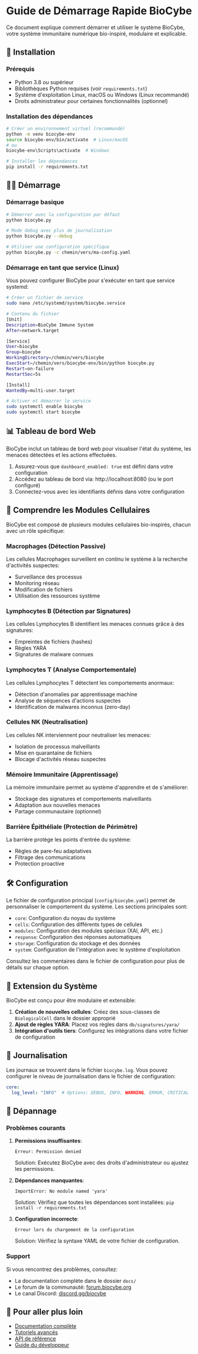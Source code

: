 # Guide de Démarrage Rapide BioCybe

Ce document explique comment démarrer et utiliser le système BioCybe, votre système immunitaire numérique bio-inspiré, modulaire et explicable.

## 🚀 Installation

### Prérequis

- Python 3.8 ou supérieur
- Bibliothèques Python requises (voir `requirements.txt`)
- Système d'exploitation Linux, macOS ou Windows (Linux recommandé)
- Droits administrateur pour certaines fonctionnalités (optionnel)

### Installation des dépendances

```bash
# Créer un environnement virtuel (recommandé)
python -m venv biocybe-env
source biocybe-env/bin/activate  # Linux/macOS
# ou
biocybe-env\Scripts\activate  # Windows

# Installer les dépendances
pip install -r requirements.txt
```

## 🏃‍♂️ Démarrage

### Démarrage basique

```bash
# Démarrer avec la configuration par défaut
python biocybe.py

# Mode debug avec plus de journalisation
python biocybe.py --debug

# Utiliser une configuration spécifique
python biocybe.py -c chemin/vers/ma-config.yaml
```

### Démarrage en tant que service (Linux)

Vous pouvez configurer BioCybe pour s'exécuter en tant que service systemd:

```bash
# Créer un fichier de service
sudo nano /etc/systemd/system/biocybe.service

# Contenu du fichier
[Unit]
Description=BioCybe Immune System
After=network.target

[Service]
User=biocybe
Group=biocybe
WorkingDirectory=/chemin/vers/biocybe
ExecStart=/chemin/vers/biocybe-env/bin/python biocybe.py
Restart=on-failure
RestartSec=5s

[Install]
WantedBy=multi-user.target

# Activer et démarrer le service
sudo systemctl enable biocybe
sudo systemctl start biocybe
```

## 📊 Tableau de bord Web

BioCybe inclut un tableau de bord web pour visualiser l'état du système, les menaces détectées et les actions effectuées.

1. Assurez-vous que `dashboard_enabled: true` est défini dans votre configuration
2. Accédez au tableau de bord via: http://localhost:8080 (ou le port configuré)
3. Connectez-vous avec les identifiants définis dans votre configuration

## 🔬 Comprendre les Modules Cellulaires

BioCybe est composé de plusieurs modules cellulaires bio-inspirés, chacun avec un rôle spécifique:

### Macrophages (Détection Passive)

Les cellules Macrophages surveillent en continu le système à la recherche d'activités suspectes:
- Surveillance des processus
- Monitoring réseau
- Modification de fichiers
- Utilisation des ressources système

### Lymphocytes B (Détection par Signatures)

Les cellules Lymphocytes B identifient les menaces connues grâce à des signatures:
- Empreintes de fichiers (hashes)
- Règles YARA
- Signatures de malware connues

### Lymphocytes T (Analyse Comportementale)

Les cellules Lymphocytes T détectent les comportements anormaux:
- Détection d'anomalies par apprentissage machine
- Analyse de séquences d'actions suspectes
- Identification de malwares inconnus (zero-day)

### Cellules NK (Neutralisation)

Les cellules NK interviennent pour neutraliser les menaces:
- Isolation de processus malveillants
- Mise en quarantaine de fichiers
- Blocage d'activités réseau suspectes

### Mémoire Immunitaire (Apprentissage)

La mémoire immunitaire permet au système d'apprendre et de s'améliorer:
- Stockage des signatures et comportements malveillants
- Adaptation aux nouvelles menaces
- Partage communautaire (optionnel)

### Barrière Épithéliale (Protection de Périmètre)

La barrière protège les points d'entrée du système:
- Règles de pare-feu adaptatives
- Filtrage des communications
- Protection proactive

## 🛠️ Configuration

Le fichier de configuration principal (`config/biocybe.yaml`) permet de personnaliser le comportement du système. Les sections principales sont:

- `core`: Configuration du noyau du système
- `cells`: Configuration des différents types de cellules
- `modules`: Configuration des modules spéciaux (XAI, API, etc.)
- `response`: Configuration des réponses automatiques
- `storage`: Configuration du stockage et des données
- `system`: Configuration de l'intégration avec le système d'exploitation

Consultez les commentaires dans le fichier de configuration pour plus de détails sur chaque option.

## 🧩 Extension du Système

BioCybe est conçu pour être modulaire et extensible:

1. **Création de nouvelles cellules**: Créez des sous-classes de `BiologicalCell` dans le dossier approprié
2. **Ajout de règles YARA**: Placez vos règles dans `db/signatures/yara/`
3. **Intégration d'outils tiers**: Configurez les intégrations dans votre fichier de configuration

## 📝 Journalisation

Les journaux se trouvent dans le fichier `biocybe.log`. Vous pouvez configurer le niveau de journalisation dans le fichier de configuration:

```yaml
core:
  log_level: "INFO"  # Options: DEBUG, INFO, WARNING, ERROR, CRITICAL
```

## 🚧 Dépannage

### Problèmes courants

1. **Permissions insuffisantes**:
   ```
   Erreur: Permission denied
   ```
   Solution: Exécutez BioCybe avec des droits d'administrateur ou ajustez les permissions.

2. **Dépendances manquantes**:
   ```
   ImportError: No module named 'yara'
   ```
   Solution: Vérifiez que toutes les dépendances sont installées: `pip install -r requirements.txt`

3. **Configuration incorrecte**:
   ```
   Erreur lors du chargement de la configuration
   ```
   Solution: Vérifiez la syntaxe YAML de votre fichier de configuration.

### Support

Si vous rencontrez des problèmes, consultez:
- La documentation complète dans le dossier `docs/`
- Le forum de la communauté: [forum.biocybe.org](https://forum.biocybe.org)
- Le canal Discord: [discord.gg/biocybe](https://discord.gg/biocybe)

## 📖 Pour aller plus loin

- [Documentation complète](docs/README.md)
- [Tutoriels avancés](docs/tutorials/README.md)
- [API de référence](docs/api/README.md)
- [Guide du développeur](docs/developer/README.md)
